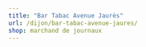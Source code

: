 ```yaml
---
title: "Bar Tabac Avenue Jaurès"
url: /dijon/bar-tabac-avenue-jaures/
shop: marchand de journaux
---
```

